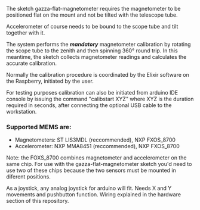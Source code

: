 The sketch gazza-flat-magnetometer requires the magnetometer to be positioned flat on the mount and not be tilted with the telescope tube.

Accelerometer of course needs to be bound to the scope tube and tilt together with it.

The system performs the ***mandatory*** magnetometer calibration by rotating the scope tube to the zenith and then spinning 360° round trip. In this meantime, the sketch collects magnetometer readings and calculates the accurate calibration.

Normally the calibration procedure is coordinated by the Elixir software on the Raspberry, initiated by the user.

For testing purposes calibration can also be initiated from arduino IDE console by issuing the command "calibstart XYZ" where XYZ is the duration required in seconds, after connecting the optional USB cable to the workstation.

### Supported MEMS are:
* Magnetometers: ST LIS3MDL (reccommended), NXP FXOS_8700
* Accelerometer: NXP MMA8451 (reccommended), NXP FXOS_8700

Note: the FOXS_8700 combines magnetometer and accelerometer on the same chip. For use with the gazza-flat-magnetometer sketch you'd need to use two of these chips because the two sensors must be mounted in diferent positions.

As a joystick, any analog joystick for arduino will fit. Needs X and Y movements and pushbutton function. Wiring explained in the hardware section of this repository.
